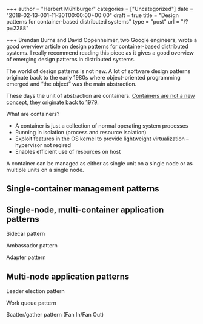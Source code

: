 +++
author = "Herbert Mühlburger"
categories = ["Uncategorized"]
date = "2018-02-13-001-11-30T00:00:00+00:00"
draft = true
title = "Design patterns for container-based distributed systems"
type = "post"
url = "/?p=2288"

+++
Brendan Burns and David Oppenheimer, two Google engineers, wrote a good overview article on design patterns for container-based distributed systems. I really recommend reading this piece as it gives a good overview of emerging design patterns in distributed systems.

The world of design patterns is not new. A lot of software design patterns originate back to the early 1980s where object-oriented programming emerged and &#8220;the object&#8221; was the main abstraction.
  
These days the unit of abstraction are containers. <a href="https://content.pivotal.io/infographics/moments-in-container-history" target="_blank" rel="noopener">Containers are not a new concept, they originate back to 1979</a>.

What are containers?

  * A container is just a collection of normal operating system processes
  * Running in isolation (process and resource isolation)
  * Exploit features in the OS kernel to provide lightweight virtualization &#8211; hypervisor not reqired
  * Enables efficient use of resources on host

A container can be managed as either as single unit on a single node or as multiple units on a single node.

## Single-container management patterns

## Single-node, multi-container application patterns

Sidecar pattern

Ambassador pattern

Adapter pattern

## Multi-node application patterns

Leader election pattern

Work queue pattern

Scatter/gather pattern (Fan In/Fan Out)

&nbsp;

&nbsp;